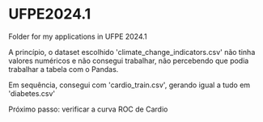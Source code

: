 # UFPE2024.1
Folder for my applications in UFPE 2024.1

A princípio, o dataset escolhido 'climate_change_indicators.csv' não tinha valores numéricos e não consegui trabalhar, não percebendo que podia trabalhar a tabela com o Pandas.

Em sequência, consegui com 'cardio_train.csv',
gerando igual a tudo em 'diabetes.csv'

Próximo passo: verificar a curva ROC de Cardio
